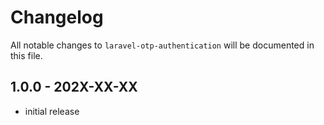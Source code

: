 # Changelog

All notable changes to `laravel-otp-authentication` will be documented in this file.

## 1.0.0 - 202X-XX-XX

- initial release
